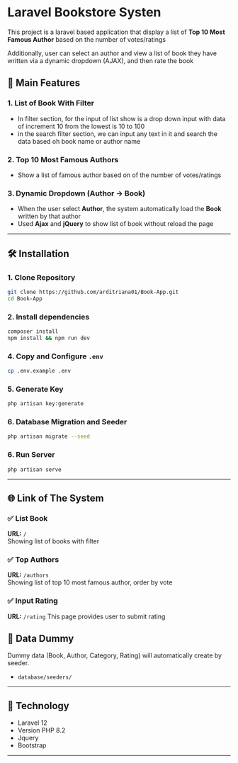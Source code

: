 # Laravel Bookstore Systen

This project is a laravel based application that display a list of **Top 10 Most Famous Author** based on the number of votes/ratings

Additionally, user can select an author and view a list of book they have written via a dynamic dropdown (AJAX), and then rate the book

## 🚀 Main Features

### 1. **List of Book With Filter**
- In filter section, for the input of list show is a drop down input with data of increment 10 from the lowest is 10 to 100
- in the search filter section, we can input any text in it and search the data based oh book name or author name

### 2. **Top 10 Most Famous Authors**
- Show a list of famous author based on of the number of votes/ratings

### 3. **Dynamic Dropdown (Author -> Book)**
- When the user select **Author**, the system automatically load the **Book** written by that author
- Used **Ajax** and **jQuery** to show list of book without reload the page

---

## 🛠️ Installation

### 1. Clone Repository
```bash
git clone https://github.com/arditriana01/Book-App.git
cd Book-App
```

### 2. Install dependencies
```bash
composer install
npm install && npm run dev
```

### 4. Copy and Configure `.env`
```bash
cp .env.example .env
```

### 5. Generate Key
```bash
php artisan key:generate
```

### 6. Database Migration and Seeder
```bash
php artisan migrate --seed
```

### 6. Run Server
```bash
php artisan serve
```

---

## 🌐 Link of The System

### ✅ List Book
**URL:** `/`  
Showing list of books with filter

### ✅ Top Authors
**URL:** `/authors`  
Showing list of top 10 most famous author, order by vote

### ✅ Input Rating
**URL:** `/rating` 
This page provides user to submit rating

## 🧪 Data Dummy

Dummy data (Book, Author, Category, Rating) will automatically create by seeder.

- `database/seeders/`

---

## 📄 Technology

- Laravel 12
- Version PHP 8.2
- Jquery
- Bootstrap

---
